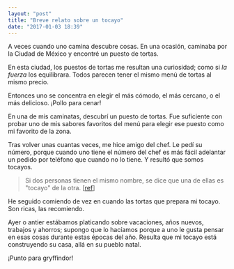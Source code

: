 ```yaml
---
layout: "post"
title: "Breve relato sobre un tocayo"
date: "2017-01-03 18:39"
---
```


A veces cuando uno camina descubre cosas. En una ocasión, caminaba por la Ciudad de México y encontré un puesto de tortas.

En esta ciudad, los puestos de tortas me resultan una curiosidad; como si _la fuerza_ los equilibrara. Todos parecen tener el mismo menú de tortas al mismo precio.

Entonces uno se concentra en elegir el más cómodo, el más cercano, o el más delicioso. ¡Pollo para cenar!

En una de mis caminatas, descubrí un puesto de tortas. Fue suficiente con probar uno de mis sabores favoritos del menú para elegir ese puesto como mi favorito de la zona.

Tras volver unas cuantas veces, me hice amigo del chef. Le pedí su número, porque cuando uno tiene el número del chef es más fácil adelantar un pedido por teléfono que cuando no lo tiene. Y resultó que somos tocayos.

> Si dos personas tienen el mismo nombre, se dice que una de ellas es "tocayo" de la otra. [[ref][1044a515]]

He seguido comiendo de vez en cuando las tortas que prepara mi tocayo. Son ricas, las recomiendo.

Ayer o antier estábamos platicando sobre vacaciones, años nuevos, trabajos y ahorros; supongo que lo hacíamos porque a uno le gusta pensar en esas cosas durante estas épocas del año. Resulta que mi tocayo está construyendo su casa, allá en su pueblo natal.

¡Punto para gryffindor!


[1044a515]: https://es.wikipedia.org/wiki/Tocayo "Tocayo"
